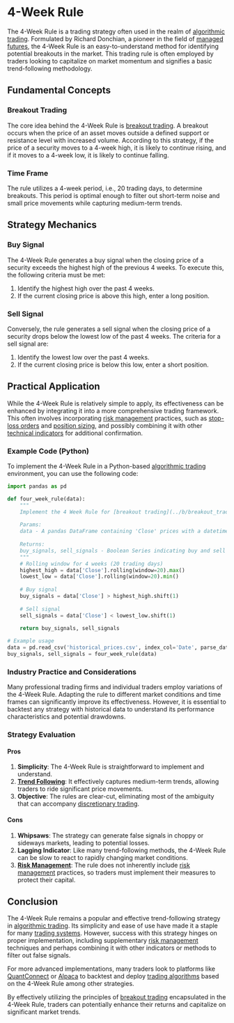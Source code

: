 # 4-Week Rule

The 4-Week Rule is a trading strategy often used in the realm of [algorithmic trading](../a/algorithmic_trading.md). Formulated by Richard Donchian, a pioneer in the field of [managed futures](../m/managed_futures.md), the 4-Week Rule is an easy-to-understand method for identifying potential breakouts in the market. This trading rule is often employed by traders looking to capitalize on market momentum and signifies a basic trend-following methodology. 

## Fundamental Concepts

### Breakout Trading
The core idea behind the 4-Week Rule is [breakout trading](../b/breakout_trading.md). A breakout occurs when the price of an asset moves outside a defined support or resistance level with increased volume. According to this strategy, if the price of a security moves to a 4-week high, it is likely to continue rising, and if it moves to a 4-week low, it is likely to continue falling. 

### Time Frame
The rule utilizes a 4-week period, i.e., 20 trading days, to determine breakouts. This period is optimal enough to filter out short-term noise and small price movements while capturing medium-term trends.

## Strategy Mechanics

### Buy Signal
The 4-Week Rule generates a buy signal when the closing price of a security exceeds the highest high of the previous 4 weeks. To execute this, the following criteria must be met:
1. Identify the highest high over the past 4 weeks.
2. If the current closing price is above this high, enter a long position.

### Sell Signal
Conversely, the rule generates a sell signal when the closing price of a security drops below the lowest low of the past 4 weeks. The criteria for a sell signal are:
1. Identify the lowest low over the past 4 weeks.
2. If the current closing price is below this low, enter a short position.

## Practical Application

While the 4-Week Rule is relatively simple to apply, its effectiveness can be enhanced by integrating it into a more comprehensive trading framework. This often involves incorporating [risk management](../r/risk_management.md) practices, such as [stop-loss orders](../s/stop-loss_orders.md) and [position sizing](../p/position_sizing.md), and possibly combining it with other [technical indicators](../t/technical_indicators.md) for additional confirmation.

### Example Code (Python)

To implement the 4-Week Rule in a Python-based [algorithmic trading](../a/algorithmic_trading.md) environment, you can use the following code:

```python
import pandas as pd

def four_week_rule(data):
    """
    Implement the 4 Week Rule for [breakout trading](../b/breakout_trading.md).
    
    Params:
    data - A pandas DataFrame containing 'Close' prices with a datetime index.
    
    Returns:
    buy_signals, sell_signals - Boolean Series indicating buy and sell signals.
    """
    # Rolling window for 4 weeks (20 trading days)
    highest_high = data['Close'].rolling(window=20).max()
    lowest_low = data['Close'].rolling(window=20).min()
    
    # Buy signal
    buy_signals = data['Close'] > highest_high.shift(1)
    
    # Sell signal
    sell_signals = data['Close'] < lowest_low.shift(1)
    
    return buy_signals, sell_signals

# Example usage
data = pd.read_csv('historical_prices.csv', index_col='Date', parse_dates=True)
buy_signals, sell_signals = four_week_rule(data)
```

### Industry Practice and Considerations

Many professional trading firms and individual traders employ variations of the 4-Week Rule. Adapting the rule to different market conditions and time frames can significantly improve its effectiveness. However, it is essential to backtest any strategy with historical data to understand its performance characteristics and potential drawdowns.

### Strategy Evaluation

#### Pros
1. **Simplicity**: The 4-Week Rule is straightforward to implement and understand.
2. **[Trend Following](../t/trend_following.md)**: It effectively captures medium-term trends, allowing traders to ride significant price movements.
3. **Objective**: The rules are clear-cut, eliminating most of the ambiguity that can accompany [discretionary trading](../d/discretionary_trading.md).

#### Cons
1. **Whipsaws**: The strategy can generate false signals in choppy or sideways markets, leading to potential losses.
2. **Lagging Indicator**: Like many trend-following methods, the 4-Week Rule can be slow to react to rapidly changing market conditions.
3. **[Risk Management](../r/risk_management.md)**: The rule does not inherently include [risk management](../r/risk_management.md) practices, so traders must implement their measures to protect their capital.

## Conclusion

The 4-Week Rule remains a popular and effective trend-following strategy in [algorithmic trading](../a/algorithmic_trading.md). Its simplicity and ease of use have made it a staple for many [trading systems](../t/trading_systems.md). However, success with this strategy hinges on proper implementation, including supplementary [risk management](../r/risk_management.md) techniques and perhaps combining it with other indicators or methods to filter out false signals.

For more advanced implementations, many traders look to platforms like [QuantConnect](https://www.quantconnect.com) or [Alpaca](https://alpaca.markets) to backtest and deploy [trading algorithms](../t/trading_algorithms.md) based on the 4-Week Rule among other strategies.

By effectively utilizing the principles of [breakout trading](../b/breakout_trading.md) encapsulated in the 4-Week Rule, traders can potentially enhance their returns and capitalize on significant market trends.